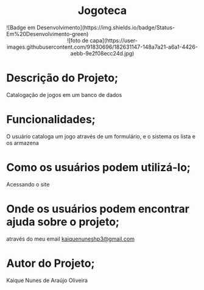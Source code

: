 <h1 align="center"> Jogoteca </h1>
![Badge em Desenvolvimento](https://img.shields.io/badge/Status-Em%20Desenvolvimento-green)
<div align=center>
 ![foto de capa](https://user-images.githubusercontent.com/91830696/182631147-148a7a21-a6a1-4426-aebb-9e2f08ecc24d.jpg) 
</div>


# Descrição do Projeto;
 Catalogação de jogos em um banco de dados

# Funcionalidades;
   O usuário cataloga um jogo através de um formulário, e o sistema os lista e os armazena

# Como os usuários podem utilizá-lo;
   Acessando o site

# Onde os usuários podem encontrar ajuda sobre o projeto;
   através do meu email kaiquenuneshp3@gmail.com

# Autor do Projeto;
   Kaique Nunes de Araújo Oliveira 

